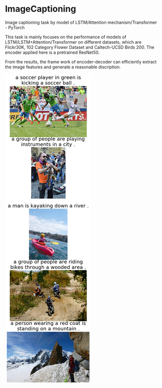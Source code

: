 # ImageCaptioning
Image captioning task by model of LSTM/Attention mechanism/Transformer - PyTorch

This task is mainly focuses on the performance of models of LSTM/LSTM+Attention/Transformer on different datasets, which are Flickr30K, 102 Category Flower Dataset and Caltech-UCSD Birds 200. The encoder applied here is a pretrained ResNet50. 

From the results, the frame work of encoder-decoder can efficiently extract the image features and generate a reasonable discription.

![Flower image captioning](https://github.com/EthanCDD/ImageCaptioning/blob/master/Transformer_vis.png)

